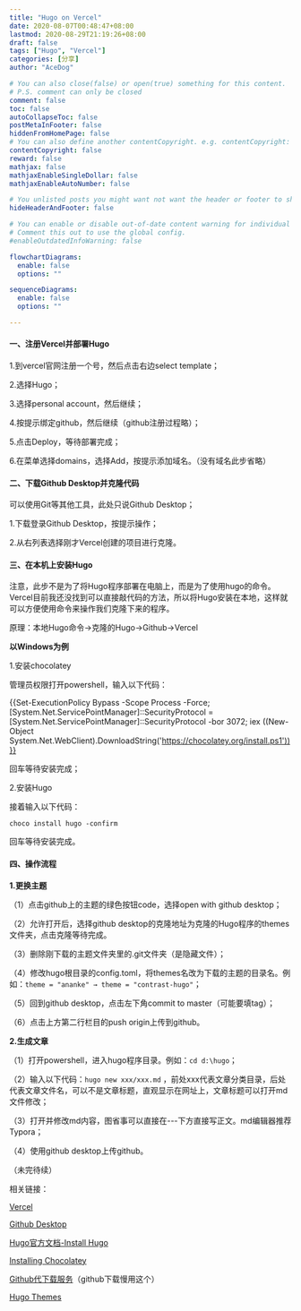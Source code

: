 ```yaml
---
title: "Hugo on Vercel"
date: 2020-08-07T00:48:47+08:00
lastmod: 2020-08-29T21:19:26+08:00
draft: false
tags: ["Hugo", "Vercel"]
categories: [分享]
author: "AceDog"

# You can also close(false) or open(true) something for this content.
# P.S. comment can only be closed
comment: false
toc: false
autoCollapseToc: false
postMetaInFooter: false
hiddenFromHomePage: false
# You can also define another contentCopyright. e.g. contentCopyright: "This is another copyright."
contentCopyright: false
reward: false
mathjax: false
mathjaxEnableSingleDollar: false
mathjaxEnableAutoNumber: false

# You unlisted posts you might want not want the header or footer to show
hideHeaderAndFooter: false

# You can enable or disable out-of-date content warning for individual post.
# Comment this out to use the global config.
#enableOutdatedInfoWarning: false

flowchartDiagrams:
  enable: false
  options: ""

sequenceDiagrams: 
  enable: false
  options: ""

---
```

#### 一、注册Vercel并部署Hugo

1.到vercel官网注册一个号，然后点击右边select template；

2.选择Hugo；

3.选择personal account，然后继续；

4.按提示绑定github，然后继续（github注册过程略）；

5.点击Deploy，等待部署完成；

6.在菜单选择domains，选择Add，按提示添加域名。（没有域名此步省略）

#### 二、下载Github Desktop并克隆代码

可以使用Git等其他工具，此处只说Github Desktop；

1.下载登录Github Desktop，按提示操作；

2.从右列表选择刚才Vercel创建的项目进行克隆。

#### 三、在本机上安装Hugo

注意，此步不是为了将Hugo程序部署在电脑上，而是为了使用hugo的命令。Vercel目前我还没找到可以直接敲代码的方法，所以将Hugo安装在本地，这样就可以方便使用命令来操作我们克隆下来的程序。

原理：本地Hugo命令→克隆的Hugo→Github→Vercel

**以Windows为例**

1.安装chocolatey

管理员权限打开powershell，输入以下代码：

{{Set-ExecutionPolicy Bypass -Scope Process -Force; [System.Net.ServicePointManager]::SecurityProtocol = [System.Net.ServicePointManager]::SecurityProtocol -bor 3072; iex ((New-Object System.Net.WebClient).DownloadString('https://chocolatey.org/install.ps1'))}}

回车等待安装完成；

2.安装Hugo

接着输入以下代码：

`choco install hugo -confirm`

回车等待安装完成。

#### 四、操作流程

**1.更换主题**

（1）点击github上的主题的绿色按钮code，选择open with github desktop；

（2）允许打开后，选择github desktop的克隆地址为克隆的Hugo程序的themes文件夹，点击克隆等待完成。

（3）删除刚下载的主题文件夹里的.git文件夹（是隐藏文件）；

（4）修改hugo根目录的config.toml，将themes名改为下载的主题的目录名。例如：`theme = "ananke" → theme = "contrast-hugo"`；

（5）回到github desktop，点击左下角commit to master（可能要填tag）；

（6）点击上方第二行栏目的push origin上传到github。

**2.生成文章**

（1）打开powershell，进入hugo程序目录。例如：`cd d:\hugo`；

（2）输入以下代码：`hugo new xxx/xxx.md` ，前处xxx代表文章分类目录，后处代表文章文件名，可以不是文章标题，直观显示在网址上，文章标题可以打开md文件修改；

（3）打开并修改md内容，图省事可以直接在---下方直接写正文。md编辑器推荐Typora；

（4）使用github desktop上传github。

（未完待续）



相关链接：

[Vercel](https://vercel.com/)

[Github Desktop](https://desktop.github.com/)

[Hugo官方文档-Install Hugo](https://gohugo.io/getting-started/installing/)

[Installing Chocolatey](https://chocolatey.org/install)

[Github代下载服务](http://g.widora.cn/)（github下载慢用这个）

[Hugo Themes](https://themes.gohugo.io/)